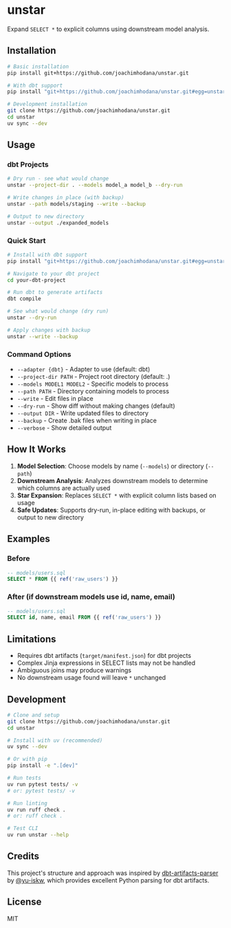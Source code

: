 # unstar

Expand `SELECT *` to explicit columns using downstream model analysis.

## Installation

```bash
# Basic installation
pip install git+https://github.com/joachimhodana/unstar.git

# With dbt support
pip install "git+https://github.com/joachimhodana/unstar.git#egg=unstar[dbt]"

# Development installation
git clone https://github.com/joachimhodana/unstar.git
cd unstar
uv sync --dev
```

## Usage

### dbt Projects

```bash
# Dry run - see what would change
unstar --project-dir . --models model_a model_b --dry-run

# Write changes in place (with backup)
unstar --path models/staging --write --backup

# Output to new directory
unstar --output ./expanded_models
```

### Quick Start

```bash
# Install with dbt support
pip install "git+https://github.com/joachimhodana/unstar.git#egg=unstar[dbt]"

# Navigate to your dbt project
cd your-dbt-project

# Run dbt to generate artifacts
dbt compile

# See what would change (dry run)
unstar --dry-run

# Apply changes with backup
unstar --write --backup
```

### Command Options

- `--adapter {dbt}` - Adapter to use (default: dbt)
- `--project-dir PATH` - Project root directory (default: .)
- `--models MODEL1 MODEL2` - Specific models to process
- `--path PATH` - Directory containing models to process
- `--write` - Edit files in place
- `--dry-run` - Show diff without making changes (default)
- `--output DIR` - Write updated files to directory
- `--backup` - Create .bak files when writing in place
- `--verbose` - Show detailed output

## How It Works

1. **Model Selection**: Choose models by name (`--models`) or directory (`--path`)
2. **Downstream Analysis**: Analyzes downstream models to determine which columns are actually used
3. **Star Expansion**: Replaces `SELECT *` with explicit column lists based on usage
4. **Safe Updates**: Supports dry-run, in-place editing with backups, or output to new directory

## Examples

### Before
```sql
-- models/users.sql
SELECT * FROM {{ ref('raw_users') }}
```

### After (if downstream models use id, name, email)
```sql
-- models/users.sql  
SELECT id, name, email FROM {{ ref('raw_users') }}
```

## Limitations

- Requires dbt artifacts (`target/manifest.json`) for dbt projects
- Complex Jinja expressions in SELECT lists may not be handled
- Ambiguous joins may produce warnings
- No downstream usage found will leave `*` unchanged

## Development

```bash
# Clone and setup
git clone https://github.com/joachimhodana/unstar.git
cd unstar

# Install with uv (recommended)
uv sync --dev

# Or with pip
pip install -e ".[dev]"

# Run tests
uv run pytest tests/ -v
# or: pytest tests/ -v

# Run linting
uv run ruff check .
# or: ruff check .

# Test CLI
uv run unstar --help
```

## Credits

This project's structure and approach was inspired by [dbt-artifacts-parser](https://github.com/yu-iskw/dbt-artifacts-parser) by [@yu-iskw](https://github.com/yu-iskw), which provides excellent Python parsing for dbt artifacts.

## License

MIT